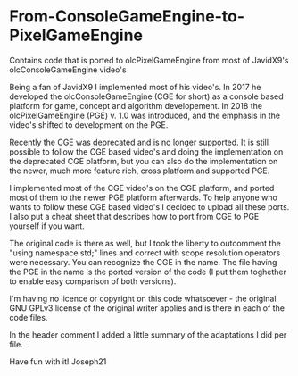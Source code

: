 # From-ConsoleGameEngine-to-PixelGameEngine
Contains code that is ported to olcPixelGameEngine from most of JavidX9's olcConsoleGameEngine video's 

Being a fan of JavidX9 I implemented most of his video's. In 2017 he developed the olcConsoleGameEngine (CGE for short) as a console based platform for game, concept and algorithm developement. In 2018 the olcPixelGameEngine (PGE) v. 1.0 was introduced, and the emphasis in the video's shifted to development on the PGE. 

Recently the CGE was deprecated and is no longer supported. It is still possible to follow the CGE based video's and doing the implementation on the deprecated CGE platform, but you can also do the implementation on the newer, much more feature rich, cross platform and supported PGE. 

I implemented most of the CGE video's on the CGE platform, and ported most of them to the newer PGE platform afterwards. To help anyone who wants to follow these CGE based video's I decided to upload all these ports. I also put a cheat sheet that describes how to port from CGE to PGE yourself if you want.

The original code is there as well, but I took the liberty to outcomment the "using namespace std;" lines and correct with scope resolution operators were necessary. You can recognize the CGE in the name. The file having the PGE in the name is the ported version of the code (I put them toghether to enable easy comparison of both versions).

I'm having no licence or copyright on this code whatsoever - the original GNU GPLv3 license of the original writer applies and is there in each of the code files. 

In the header comment I added a little summary of the adaptations I did per file. 

Have fun with it!
Joseph21
